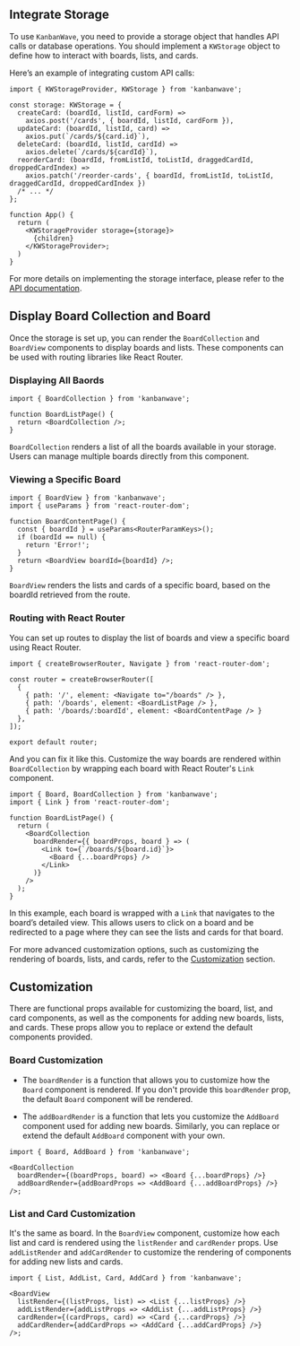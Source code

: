 ## Integrate Storage

To use `KanbanWave`, you need to provide a storage object that handles API calls or database operations. You should implement a `KWStorage` object to define how to interact with boards, lists, and cards.

Here’s an example of integrating custom API calls:

```tsx
import { KWStorageProvider, KWStorage } from 'kanbanwave';

const storage: KWStorage = {
  createCard: (boardId, listId, cardForm) =>
    axios.post('/cards', { boardId, listId, cardForm }),
  updateCard: (boardId, listId, card) =>
    axios.put(`/cards/${card.id}`),
  deleteCard: (boardId, listId, cardId) =>
    axios.delete(`/cards/${cardId}`),
  reorderCard: (boardId, fromListId, toListId, draggedCardId, droppedCardIndex) =>
    axios.patch('/reorder-cards', { boardId, fromListId, toListId, draggedCardId, droppedCardIndex })
  /* ... */
};

function App() {
  return (
    <KWStorageProvider storage={storage}>
      {children}
    </KWStorageProvider>;
  )
}
```

For more details on implementing the storage interface, please refer to the [API documentation](./api.md).

## <a id="display-board"></a> Display Board Collection and Board

Once the storage is set up, you can render the `BoardCollection` and `BoardView` components to display boards and lists. These components can be used with routing libraries like React Router.

### Displaying All Baords

```tsx
import { BoardCollection } from 'kanbanwave';

function BoardListPage() {
  return <BoardCollection />;
}
```

`BoardCollection` renders a list of all the boards available in your storage. Users can manage multiple boards directly from this component.

### Viewing a Specific Board

```tsx
import { BoardView } from 'kanbanwave';
import { useParams } from 'react-router-dom';

function BoardContentPage() {
  const { boardId } = useParams<RouterParamKeys>();
  if (boardId == null) {
    return 'Error!';
  }
  return <BoardView boardId={boardId} />;
}
```

`BoardView` renders the lists and cards of a specific board, based on the boardId retrieved from the route.

### Routing with React Router

You can set up routes to display the list of boards and view a specific board using React Router.

```tsx
import { createBrowserRouter, Navigate } from 'react-router-dom';

const router = createBrowserRouter([
  {
    { path: '/', element: <Navigate to="/boards" /> },
    { path: '/boards', element: <BoardListPage /> },
    { path: '/boards/:boardId', element: <BoardContentPage /> }
  },
]);

export default router;
```

And you can fix it like this. Customize the way boards are rendered within `BoardCollection` by wrapping each board with React Router's `Link` component.

```tsx
import { Board, BoardCollection } from 'kanbanwave';
import { Link } from 'react-router-dom';

function BoardListPage() {
  return (
    <BoardCollection
      boardRender={{ boardProps, board } => (
        <Link to={`/boards/${board.id}`}>
          <Board {...boardProps} />
        </Link>
      )}
    />
  );
}
```

In this example, each board is wrapped with a `Link` that navigates to the board’s detailed view. This allows users to click on a board and be redirected to a page where they can see the lists and cards for that board.

For more advanced customization options, such as customizing the rendering of boards, lists, and cards, refer to the [Customization](./usage.md#customization) section.

## Customization

There are functional props available for customizing the board, list, and card components, as well as the components for adding new boards, lists, and cards. These props allow you to replace or extend the default components provided.

### Board Customization

- The `boardRender` is a function that allows you to customize how the `Board` component is rendered. If you don't provide this `boardRender` prop, the default `Board` component will be rendered.

- The `addBoardRender` is a function that lets you customize the `AddBoard` component used for adding new boards. Similarly, you can replace or extend the default `AddBoard` component with your own.

```tsx
import { Board, AddBoard } from 'kanbanwave';

<BoardCollection
  boardRender={(boardProps, board) => <Board {...boardProps} />}
  addBoardRender={addBoardProps => <AddBoard {...addBoardProps} />}
/>;
```

### List and Card Customization

It's the same as board. In the `BoardView` component, customize how each list and card is rendered using the `listRender` and `cardRender` props. Use `addListRender` and `addCardRender` to customize the rendering of components for adding new lists and cards.

```tsx
import { List, AddList, Card, AddCard } from 'kanbanwave';

<BoardView
  listRender={(listProps, list) => <List {...listProps} />}
  addListRender={addListProps => <AddList {...addListProps} />}
  cardRender={(cardProps, card) => <Card {...cardProps} />}
  addCardRender={addCardProps => <AddCard {...addCardProps} />}
/>;
```

